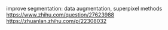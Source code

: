 improve segmentation: data augmentation, superpixel methods
 https://www.zhihu.com/question/27623988
 https://zhuanlan.zhihu.com/p/22308032


